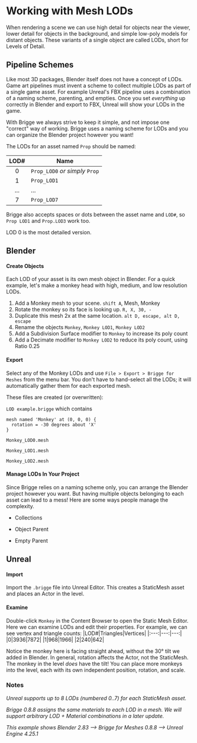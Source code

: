 # Working with Mesh LODs

When rendering a scene we can use high detail for objects near the viewer, lower detail for objects in the background, and simple low-poly models for distant objects. These variants of a single object are called LODs, short for Levels of Detail.

## Pipeline Schemes

Like most 3D packages, Blender itself does not have a concept of LODs. Game art pipelines must invent a scheme to collect multiple LODs as part of a single game asset. For example Unreal's FBX pipeline uses a combination of a naming scheme, parenting, and empties. Once you set *everything* up correctly in Blender and export to FBX, Unreal will show your LODs in the game.

With Brigge we always strive to keep it simple, and not impose one "correct" way of working. Brigge uses a naming scheme for LODs and you can organize the Blender project however you want!

The LODs for an asset named `Prop` should be named:

|LOD#|Name|
|:---:|---|
|0|`Prop_LOD0` _or simply_ `Prop`|
|1|`Prop_LOD1`|
|...|...|
|7|`Prop_LOD7`|

Brigge also accepts spaces or dots between the asset name and `LOD#`, so `Prop LOD1` and `Prop.LOD3` work too.

LOD 0 is the most detailed version.

## Blender

#### Create Objects

Each LOD of your asset is its own mesh object in Blender. For a quick example, let's make a monkey head with high, medium, and low resolution LODs.

1. Add a Monkey mesh to your scene. `shift A`, Mesh, Monkey
2. Rotate the monkey so its face is looking up. `R, X, 30, -`
3. Duplicate this mesh 2x at the same location. `alt D, escape, alt D, escape`
4. Rename the objects `Monkey`, `Monkey LOD1`, `Monkey LOD2`
5. Add a Subdivision Surface modifier to `Monkey` to increase its poly count
6. Add a Decimate modifier to `Monkey LOD2` to reduce its poly count, using Ratio 0.25

#### Export

Select any of the Monkey LODs and use `File > Export > Brigge for Meshes` from the menu bar. You don't have to hand-select all the LODs; it will automatically gather them for each exported mesh.

These files are created (or overwritten):

`LOD example.brigge` which contains
```
mesh named 'Monkey' at (0, 0, 0) {
  rotation = -30 degrees about 'X'
}
```

`Monkey_LOD0.mesh`

`Monkey_LOD1.mesh`

`Monkey_LOD2.mesh`

#### Manage LODs In Your Project

Since Brigge relies on a naming scheme only, you can arrange the Blender project however you want. But having multiple objects belonging to each asset can lead to a mess! Here are some ways people manage the complexity.

* Collections

* Object Parent

* Empty Parent

## Unreal

#### Import

Import the `.brigge` file into Unreal Editor. This creates a StaticMesh asset and places an Actor in the level.

#### Examine

Double-click `Monkey` in the Content Browser to open the Static Mesh Editor. Here we can examine LODs and edit their properties. For example, we can see vertex and triangle counts:
|LOD#|Triangles|Vertices|
|:---:|---:|---:|
|0|3936|7872|
|1|968|1966|
|2|240|642|

Notice the monkey here is facing straight ahead, without the 30° tilt we added in Blender. In general, rotation affects the Actor, not the StaticMesh. The monkey in the level *does* have the tilt! You can place more monkeys into the level, each with its own independent position, rotation, and scale.

### Notes

_Unreal supports up to 8 LODs (numbered 0..7) for each StaticMesh asset._

_Brigge 0.8.8 assigns the same materials to each LOD in a mesh. We will support arbitrary LOD + Material combinations in a later update._

_This example shows Blender 2.83 --> Brigge for Meshes 0.8.8 --> Unreal Engine 4.25.1_
